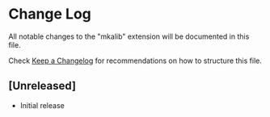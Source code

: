 # Change Log

All notable changes to the "mkalib" extension will be documented in this file.

Check [Keep a Changelog](http://keepachangelog.com/) for recommendations on how to structure this file.

## [Unreleased]

- Initial release